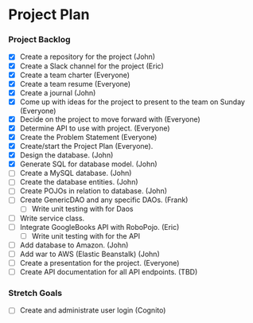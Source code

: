 # Project Plan

### Project Backlog
- [x] Create a repository for the project (John)
- [x] Create a Slack channel for the project (Eric)
- [x] Create a team charter (Everyone)
- [x] Create a team resume (Everyone)
- [x] Create a journal (John)
- [x] Come up with ideas for the project to present to the team on Sunday (Everyone)
- [x] Decide on the project to move forward with (Everyone)
- [x] Determine API to use with project. (Everyone)
- [x] Create the Problem Statement (Everyone)
- [x] Create/start the Project Plan (Everyone).
- [x] Design the database. (John)
- [x] Generate SQL for database model. (John)
- [ ] Create a MySQL database. (John)
- [ ] Create the database entities. (John)
- [ ] Create POJOs in relation to database. (John)
- [ ] Create GenericDAO and any specific DAOs. (Frank)
  - [ ] Write unit testing with for Daos
- [ ] Write service class.
- [ ] Integrate GoogleBooks API with RoboPojo. (Eric)
  - [ ] Write unit testing with for the API
- [ ] Add database to Amazon. (John)
- [ ] Add war to AWS (Elastic Beanstalk) (John)
- [ ] Create a presentation for the project. (Everyone)
- [ ] Create API documentation for all API endpoints. (TBD)

### Stretch Goals
- [ ] Create and administrate user login (Cognito)